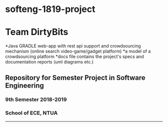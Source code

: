 # softeng-1819-project
# Team DirtyBits


*Java GRADLE web-app with rest api support and crowdsourcing mechanism (online search video-game/gadget platform)
*a model of a crowdsourcing platform 
*docs file contains the project's specs and documentation reports (uml diagrams etc.)

## Repository for Semester Project in Software Engineering
### 9th Semester 2018-2019
### School of ECE, NTUA
--------------------------------------------




